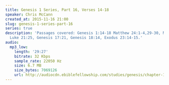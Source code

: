```yaml
---
title: Genesis 1 Series, Part 16, Verses 14-18
speaker: Chris McCann
created_at: 2015-11-16 21:00
slug: genesis-1-series-part-16
series: true
description: 'Passages covered: Genesis 1:14-18 Matthew 24:1-4,29-30, Mark 13:3-4,22,
  Luke 21:25, Genesis 17:21, Genesis 18:14, Exodus 23:14-15.'
audio:
  mp3_low:
    length: '29:27'
    bitrate: 32 Kbps
    sample_rate: 22050 Hz
    size: 6.7 MB
    size_bytes: 7069126
    url: http://audiocdn.ebiblefellowship.com/studies/genesis/chapter-1/2015.11.16_McCann_-_Genesis_1_Series_Part_16.mp3
---
```

